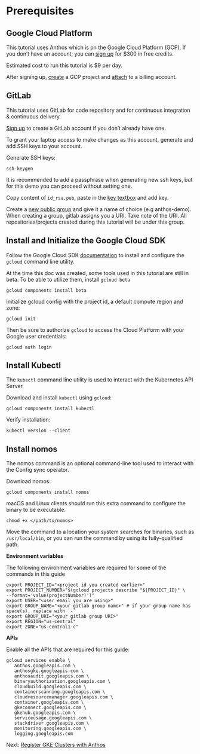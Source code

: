 # Prerequisites


## Google Cloud Platform

This tutorial uses Anthos which is on the Google Cloud Platform (GCP). If you don’t have an account, you can [sign up](https://cloud.google.com/free/) for $300 in free credits. 

Estimated cost to run this tutorial is $9 per day.

After signing up, [create](https://cloud.google.com/resource-manager/docs/creating-managing-projects) a GCP project and [attach](https://cloud.google.com/billing/docs/how-to/modify-project) to a billing account.


## GitLab

This tutorial uses GitLab for code repository and for continuous integration & continuous delivery.

[Sign up](https://gitlab.com/users/sign_up) to create a GitLab account if you don’t already have one.

To grant your laptop access to make changes as this account, generate and add SSH keys to your account.

Generate SSH keys:


```
ssh-keygen
```


It is recommended to add a passphrase when generating new ssh keys, but for this demo you can proceed without setting one. 

Copy content of `id_rsa.pub`, paste in the [key textbox](https://gitlab.com/-/profile/keys) and add key.

Create a [new public group](https://gitlab.com/groups/new) and  give it a name of choice (e.g anthos-demo).  When creating a group, gitlab assigns you a URI. Take note of the URI. All repositories/projects created during this tutorial will be under this group.


## Install and Initialize the Google Cloud SDK

Follow the Google Cloud SDK [documentation](https://cloud.google.com/sdk/docs/install) to install and configure the `gcloud` command line utility.

At the time this doc was created, some tools used in this tutorial are still in beta. To be able to utilize them, install `gcloud beta`


```
gcloud components install beta
```


Initialize gcloud config with the project id, a default compute region and zone:


```
gcloud init 
```


Then be sure to authorize `gcloud` to access the Cloud Platform with your Google user credentials:


```
gcloud auth login
```



## Install Kubectl

The `kubectl` command line utility is used to interact with the Kubernetes API Server. 

Download and install `kubectl` using `gcloud`:


```
gcloud components install kubectl
```


Verify installation:


```
kubectl version --client
```



## Install nomos

The nomos command is an optional command-line tool used to interact with the Config sync operator. 

Download nomos:


```
gcloud components install nomos
```


macOS and Linux clients should run this extra command to configure the binary to be executable.


```
chmod +x </path/to/nomos>
```


Move the command to a location your system searches for binaries, such as `/usr/local/bin`, or you can run the command by using its fully-qualified path.

**Environment variables**

The following environment variables are required for some of the commands in this guide


```
export PROJECT_ID="<project id you created earlier>"
export PROJECT_NUMBER="$(gcloud projects describe "${PROJECT_ID}" \
--format='value(projectNumber)')"
export USER="<user email you are using>"
export GROUP_NAME="<your gitlab group name>" # if your group name has space(s), replace with `-`
export GROUP_URI="<your gitlab group URI>"
export REGION="us-central"
export ZONE="us-central1-c"
```


**APIs**

Enable all the APIs that are required for this guide:


```
gcloud services enable \
   anthos.googleapis.com \
   anthosgke.googleapis.com \
   anthosaudit.googleapis.com \
   binaryauthorization.googleapis.com \
   cloudbuild.googleapis.com \
   containerscanning.googleapis.com \
   cloudresourcemanager.googleapis.com \
   container.googleapis.com \
   gkeconnect.googleapis.com \
   gkehub.googleapis.com \
   serviceusage.googleapis.com \
   stackdriver.googleapis.com \
   monitoring.googleapis.com \
   logging.googleapis.com
```


Next: [Register GKE Clusters with Anthos](https://github.com/itodotimothy6/professional-services/blob/anthos-cicd-with-gitlab/examples/anthos-cicd-with-gitlab/docs/2-register-gke-clusters-with-anthos.md)